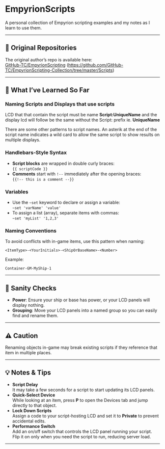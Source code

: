 # EmpyrionScripts

A personal collection of Empyrion scripting examples and my notes as I learn to use them.

---

## 📂 Original Repositories

The original author’s repo is available here:  
[GitHub-TC/EmpyrionScripting](https://github.com/GitHub-TC/EmpyrionScripting)
(https://github.com/GitHub-TC/EmpyrionScripting-Collection/tree/master/Scripts)


---

## 📝 What I’ve Learned So Far

### Naming Scripts and Displays that use scripts
LCD that that contain the script must be name **Script:UniqueName** and the display lcd will follow be the same without the Script: prefix ie. **UniqueName**

There are some other patterns to script names. An asterik at the end of the script name indicates a wild card to allow the same script to 
show results on multiple displays.

### Handlebars‐Style Syntax
- **Script blocks** are wrapped in double curly braces:  
  `{{ scriptCode }}`
- **Comments** start with `!--` immediately after the opening braces:  
  `{{!-- this is a comment --}}`

### Variables
- Use the `~set` keyword to declare or assign a variable:  
  `~set 'varName' 'value'`
- To assign a list (array), separate items with commas:  
  `~set 'myList' '1,2,3'`

### Naming Conventions
To avoid conflicts with in-game items, use this pattern when naming:
```
<ItemType>-<YourInitials>-<ShipOrBaseName>-<Number>
```
Example:
```
Container-GM-MyShip-1
```

---

## 🔌 Sanity Checks
- **Power**: Ensure your ship or base has power, or your LCD panels will display nothing.
- **Grouping**: Move your LCD panels into a named group so you can easily find and rename them.

---

## ⚠️ Caution
Renaming objects in-game may break existing scripts if they reference that item in multiple places.

---

## 💡 Notes & Tips
- **Script Delay**  
  It may take a few seconds for a script to start updating its LCD panels.
- **Quick-Select Device**  
  While looking at an item, press **P** to open the Devices tab and jump directly to that object.
- **Lock Down Scripts**  
  Assign a code to your script-hosting LCD and set it to **Private** to prevent accidental edits.
- **Performance Switch**  
  Add an on/off switch that controls the LCD panel running your script.  
  Flip it on only when you need the script to run, reducing server load.

---
